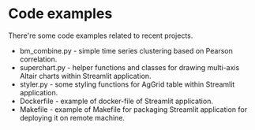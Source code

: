 # Code examples

There're some code examples related to recent projects.

* bm_combine.py - simple time series clustering based on Pearson correlation.
* superchart.py - helper functions and classes for drawing multi-axis Altair charts within Streamlit application.
* styler.py - some styling functions for AgGrid table within Streamlit application.
* Dockerfile - example of docker-file of Streamlit application.
* Makefile - example of Makefile for packaging Streamlit application for deploying it on remote machine.

